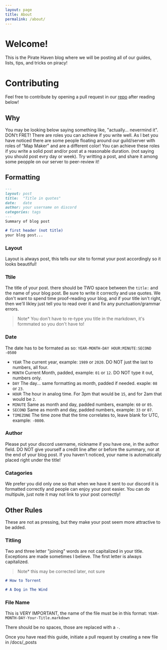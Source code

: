 ```yaml
---
layout: page
title: About
permalink: /about/
---
```


# Welcome!
This is the Pirate Haven blog where we will be posting all of our guides, lists, tips, and tricks on piracy!


# Contributing
Feel free to contribute by opening a pull request in our [repo](https://github.com/pirate-haven/pirate-haven.github.io) after reading below!

## Why
You may be looking below saying something like, "actually... nevermind it". DON't FRET! There are roles you can achieve if you write well. As I bet you have noticed there are some people floating around our guild/server with roles of "Map Maker" and are a different color! You can achieve these roles if you write a solid post and/or post at a reasonable duration. (not saying you should post evry day or week). Try writting a post, and share it among some peopple on our server to peer-review it!

## Formatting
```markdown
---
layout:	post
title:  "Title in quotes"
date:	date
author: your username on discord
categories: tags
---
Summary of blog post

# first header (not title)
your blog post...
```
### Layout
Layout is always post, this tells our site to format your post accordingly so it looks beautiful!

### Ttile
The title of your post. there should be TWO space between the `title:` and the name of your blog post. Be sure to write it correctly and use quotes. We don't want to spend time proof-reading your blog, and if your title isn't right, then we'll likley just tell you to read over it and fix any punctuation/grammar errors.

> Note* You don't have to re-type you title in the markdown, it's formmated so you don't have to!

### Date
The date has to be formated as so: `YEAR-MONTH-DAY HOUR:MINUTE:SECOND -0500`
- `YEAR`
The current year, example: `1989` or `2020`. DO NOT just the last to numbers, all four.
-  `MONTH`
Current Month, padded, example: `01` or `12`. DO NOT type it out, numbers only.
- `DAY`
The day... same formatting as month, padded if needed. exaple: `08` or `23`.
- `HOUR`
The hour in analog time. For 3pm that would be `15`, and for 2am that would be `2`.
- `MINUTE`
Same as month and day, padded numbers, example: `60` or `05`.
- `SECOND`
Same as month and day, padded numbers, example: `33` or `07`.
- `TIMEZONE`
The time zone that the time correlates to, leave blank for UTC, example: `-0800`.



### Author
Please put your discord username, nickname if you have one, in the author field. DO NOT give yourself a credit line after or before the summary, nor at the end of your blog post. If you haven't noticed, your name is automatically placed right under the title!

### Catagories
We prefer you did only one so that when we have it sent to our discord it is formatted correctly and people can enjoy your post easier. You can do multipule, just note it may not link to your post correctly!

## Other Rules
These are not as pressing, but they make your post seem more attractive to be added.

### Titling
Two and three letter "joining" words are not capitalized in your title. Exceptions are made sometimes I believe. The first letter is always capitalized.

> Note* this may be corrected later, not sure

```markdown
# How to Torrent
```
```markdown
# A Dog in The Wind
```

### File Name
This is VERY IMPORTANT, the name of the file must be in this format:  `YEAR-MONTH-DAY-Your-Title.markdown`


There should be no spaces, those are replaced with a `-`.

Once you have read this guide, initiate a pull request by creating a new file in /docs/_posts

